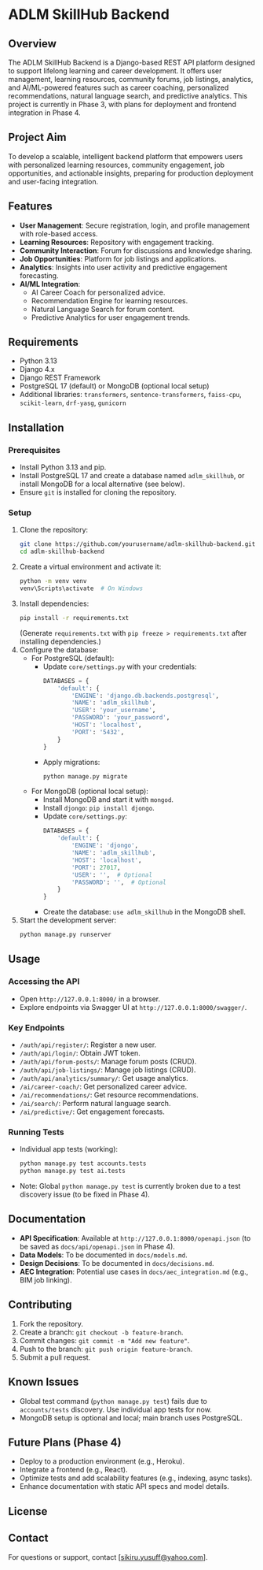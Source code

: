 # ADLM SkillHub Backend

## Overview
The ADLM SkillHub Backend is a Django-based REST API platform designed to support lifelong learning and career development. It offers user management, learning resources, community forums, job listings, analytics, and AI/ML-powered features such as career coaching, personalized recommendations, natural language search, and predictive analytics. This project is currently in Phase 3, with plans for deployment and frontend integration in Phase 4.

## Project Aim
To develop a scalable, intelligent backend platform that empowers users with personalized learning resources, community engagement, job opportunities, and actionable insights, preparing for production deployment and user-facing integration.

## Features
- **User Management**: Secure registration, login, and profile management with role-based access.
- **Learning Resources**: Repository with engagement tracking.
- **Community Interaction**: Forum for discussions and knowledge sharing.
- **Job Opportunities**: Platform for job listings and applications.
- **Analytics**: Insights into user activity and predictive engagement forecasting.
- **AI/ML Integration**:
  - AI Career Coach for personalized advice.
  - Recommendation Engine for learning resources.
  - Natural Language Search for forum content.
  - Predictive Analytics for user engagement trends.

## Requirements
- Python 3.13
- Django 4.x
- Django REST Framework
- PostgreSQL 17 (default) or MongoDB (optional local setup)
- Additional libraries: `transformers`, `sentence-transformers`, `faiss-cpu`, `scikit-learn`, `drf-yasg`, `gunicorn`

## Installation

### Prerequisites
- Install Python 3.13 and pip.
- Install PostgreSQL 17 and create a database named `adlm_skillhub`, or install MongoDB for a local alternative (see below).
- Ensure `git` is installed for cloning the repository.

### Setup
1. Clone the repository:
   ```bash
   git clone https://github.com/yourusername/adlm-skillhub-backend.git
   cd adlm-skillhub-backend
   ```
2. Create a virtual environment and activate it:
   ```bash
   python -m venv venv
   venv\Scripts\activate  # On Windows
   ```
3. Install dependencies:
   ```bash
   pip install -r requirements.txt
   ```
   (Generate `requirements.txt` with `pip freeze > requirements.txt` after installing dependencies.)
4. Configure the database:
   - For PostgreSQL (default):
     - Update `core/settings.py` with your credentials:
       ```python
       DATABASES = {
           'default': {
               'ENGINE': 'django.db.backends.postgresql',
               'NAME': 'adlm_skillhub',
               'USER': 'your_username',
               'PASSWORD': 'your_password',
               'HOST': 'localhost',
               'PORT': '5432',
           }
       }
       ```
     - Apply migrations:
       ```bash
       python manage.py migrate
       ```
   - For MongoDB (optional local setup):
     - Install MongoDB and start it with `mongod`.
     - Install `djongo`: `pip install djongo`.
     - Update `core/settings.py`:
       ```python
       DATABASES = {
           'default': {
               'ENGINE': 'djongo',
               'NAME': 'adlm_skillhub',
               'HOST': 'localhost',
               'PORT': 27017,
               'USER': '',  # Optional
               'PASSWORD': '',  # Optional
           }
       }
       ```
     - Create the database: `use adlm_skillhub` in the MongoDB shell.
5. Start the development server:
   ```bash
   python manage.py runserver
   ```

## Usage

### Accessing the API
- Open `http://127.0.0.1:8000/` in a browser.
- Explore endpoints via Swagger UI at `http://127.0.0.1:8000/swagger/`.

### Key Endpoints
- `/auth/api/register/`: Register a new user.
- `/auth/api/login/`: Obtain JWT token.
- `/auth/api/forum-posts/`: Manage forum posts (CRUD).
- `/auth/api/job-listings/`: Manage job listings (CRUD).
- `/auth/api/analytics/summary/`: Get usage analytics.
- `/ai/career-coach/`: Get personalized career advice.
- `/ai/recommendations/`: Get resource recommendations.
- `/ai/search/`: Perform natural language search.
- `/ai/predictive/`: Get engagement forecasts.

### Running Tests
- Individual app tests (working):
  ```bash
  python manage.py test accounts.tests
  python manage.py test ai.tests
  ```
- Note: Global `python manage.py test` is currently broken due to a test discovery issue (to be fixed in Phase 4).

## Documentation
- **API Specification**: Available at `http://127.0.0.1:8000/openapi.json` (to be saved as `docs/api/openapi.json` in Phase 4).
- **Data Models**: To be documented in `docs/models.md`.
- **Design Decisions**: To be documented in `docs/decisions.md`.
- **AEC Integration**: Potential use cases in `docs/aec_integration.md` (e.g., BIM job linking).

## Contributing
1. Fork the repository.
2. Create a branch: `git checkout -b feature-branch`.
3. Commit changes: `git commit -m "Add new feature"`.
4. Push to the branch: `git push origin feature-branch`.
5. Submit a pull request.

## Known Issues
- Global test command (`python manage.py test`) fails due to `accounts/tests` discovery. Use individual app tests for now.
- MongoDB setup is optional and local; main branch uses PostgreSQL.

## Future Plans (Phase 4)
- Deploy to a production environment (e.g., Heroku).
- Integrate a frontend (e.g., React).
- Optimize tests and add scalability features (e.g., indexing, async tasks).
- Enhance documentation with static API specs and model details.

## License


## Contact
For questions or support, contact [sikiru.yusuff@yahoo.com].